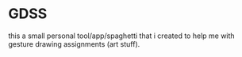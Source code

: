 # GDSS
 this a small personal tool/app/spaghetti that i created to help me with gesture drawing assignments (art stuff).
